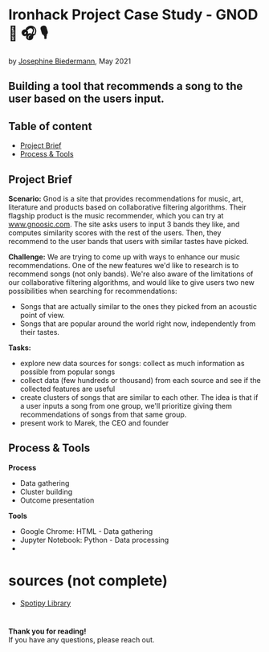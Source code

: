 # Ironhack Project Case Study - GNOD 🎼 🎧 🎙️
by [Josephine Biedermann](https://github.com/JosephineBiedermann), May 2021

## Building a tool that recommends a song to the user based on the users input.

## Table of content

- [Project Brief](https://github.com/JosephineBiedermann/Week7Project/blob/main/README.md#project-brief)
- [Process & Tools](https://github.com/JosephineBiedermann/Week7Project/blob/main/README.md#process--tools)

## Project Brief
**Scenario:**
Gnod is a site that provides recommendations for music, art, literature and products based on collaborative filtering algorithms. 
Their flagship product is the music recommender, which you can try at www.gnoosic.com. The site asks users to input 3 bands they like, and computes similarity scores with the rest of the users. Then, they recommend to the user bands that users with similar tastes have picked.

**Challenge:**
We are trying to come up with ways to enhance our music recommendations. One of the new features we'd like to research is to recommend songs (not only bands). We're also aware of the limitations of our collaborative filtering algorithms, and would like to give users two new possibilities when searching for recommendations:
- Songs that are actually similar to the ones they picked from an acoustic point of view.
- Songs that are popular around the world right now, independently from their tastes.

**Tasks:**
- explore new data sources for songs: collect as much information as possible from popular songs
- collect data (few hundreds or thousand) from each source and see if the collected features are useful
- create clusters of songs that are similar to each other. The idea is that if a user inputs a song from one group, we'll prioritize giving them recommendations of songs from that same group.
- present work to Marek, the CEO and founder 

## Process & Tools
**Process**
- Data gathering
- Cluster building
- Outcome presentation

**Tools**
- Google Chrome: HTML - Data gathering
- Jupyter Notebook: Python - Data processing
- 

# sources (not complete)
- [Spotipy Library ](https://developer.spotify.com/documentation/web-api/reference/#category-search)
#  
**Thank you for reading!** <br/>
If you have any questions, please reach out.
